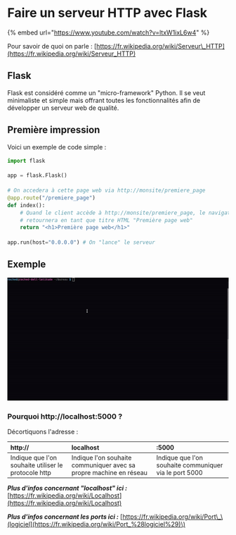 # Faire un serveur HTTP avec Flask

{% embed url="https://www.youtube.com/watch?v=ltxW1ixL6w4" %}

Pour savoir de quoi on parle : [https://fr.wikipedia.org/wiki/Serveur\_HTTP](https://fr.wikipedia.org/wiki/Serveur_HTTP)

## Flask 

Flask est considéré comme un "micro-framework" Python. Il se veut minimaliste et simple mais offrant toutes les fonctionnalités afin de développer un serveur web de qualité. 

## Première impression 

Voici un exemple de code simple : 

```python
import flask 

app = flask.Flask() 

# On accedera à cette page web via http://monsite/premiere_page
@app.route("/premiere_page")  
def index():
    # Quand le client accède à http://monsite/premiere_page, le navigateur 
    # retournera en tant que titre HTML "Première page web"  
    return "<h1>Première page web</h1>" 
    
app.run(host="0.0.0.0") # On "lance" le serveur
```

## Exemple 

![](../.gitbook/assets/ezgif.com-video-to-gif-1.gif)

### Pourquoi http://localhost:5000 ?

Décortiquons l'adresse : 

| http:// | localhost | :5000 |
| :--- | :--- | :--- |
| Indique que l'on souhaite utiliser le protocole http | Indique l'on souhaite communiquer avec sa propre machine en réseau | Indique que l'on souhaite communiquer via le port 5000 |

_**Plus d'infos concernant "localhost" ici :**_ [https://fr.wikipedia.org/wiki/Localhost](https://fr.wikipedia.org/wiki/Localhost)

_**Plus d'infos  concernant les ports ici :**_ [https://fr.wikipedia.org/wiki/Port\_\(logiciel](https://fr.wikipedia.org/wiki/Port_%28logiciel%29)\)

